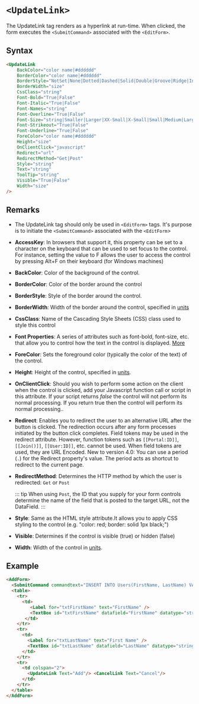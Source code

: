 # `<UpdateLink>`

The UpdateLink tag renders as a hyperlink at run-time. When clicked, the form executes the `<SubmitCommand>` associated with the `<EditForm>`.

## Syntax
```html
<UpdateLink
    BackColor="color name|#dddddd"
    BorderColor="color name|#dddddd"
    BorderStyle="NotSet|None|Dotted|Dashed|Solid|Double|Groove|Ridge|Inset|Outset"
    BorderWidth="size"
    CssClass="string"
    Font-Bold="True|False"
    Font-Italic="True|False"
    Font-Names="string"
    Font-Overline="True|False"
    Font-Size="string|Smaller|Larger|XX-Small|X-Small|Small|Medium|Large|X-Large|XX-Large"
    Font-Strikeout="True|False"
    Font-Underline="True|False"
    ForeColor="color name|#dddddd"
    Height="size"
    OnClientClick="javascript"
    Redirect="url"
    RedirectMethod="Get|Post"
    Style="string"
    Text="string"
    ToolTip="string"
    Visible="True|False"
    Width="size"
/>
```

## Remarks

*   The UpdateLink tag should only be used in `<EditForm>` tags. It's purpose is to initiate the `<SubmitCommand>` associated with the `<EditForm`>  

*   **AccessKey**: In browsers that support it, this property can be set to a character on the keyboard that can be used to set focus to the control. For instance, setting the value to F allows the user to access the control by pressing Alt+F on their keyboard (for Windows machines)  

*   **BackColor**: Color of the background of the control.  

*   **BorderColor**: Color of the border around the control  

*   **BorderStyle**: Style of the border around the control.  

*   **BorderWidth**: Width of the border around the control, specified in [units](../unit-types.md)

*   **CssClass**: Name of the Cascading Style Sheets (CSS) class used to style this control  

*   **Font Properties**: A series of attributes such as font-bold, font-size, etc. that allow you to control how the text in the control is displayed. [More](../font-properties.md)

*   **ForeColor**: Sets the foreground color (typically the color of the text) of the control.  

*   **Height**: Height of the control, specified in [units](../unit-types.md).  

*   **OnClientClick**: Should you wish to perform some action on the client when the control is clicked, add your Javascript function call or script in this attribute. If your script returns _false_ the control will not perform its normal processing. If you return true then the control will perform its normal processing..  

*   **Redirect**: Enables you to redirect the user to an alternative URL after the button is clicked. The redirection occurs after any form processes initiated by the button click completes. Field tokens may be used in the redirect attribute. However, function tokens such as `[[Portal:ID]]`, `[[Join()]]`, `[[User:ID]]`, etc. cannot be used. When field tokens are used, they are URL Encoded. New to version 4.0: You can use a period (`.`) for the Redirect property's value. The period acts as shortcut to redirect to the current page.  

*   **RedirectMethod**: Determines the HTTP method by which the user is redirected: `Get` or `Post`  
    
    ::: tip
    When using `Post`, the ID that you supply for your form controls determine the name of the field that is posted to the target URL, not the DataField.
    :::

*   **Style**: Same as the HTML style attribute.It allows you to apply CSS styling to the control (e.g. "color: red; border: solid 1px black;")  

*   **Visible**: Determines if the control is visible (true) or hidden (false)  

*   **Width**: Width of the control in [units](../unit-types.md).  



## Example
```html {18}
<AddForm>
  <SubmitCommand commandtext="INSERT INTO Users(FirstName, LastName) VALUES(@FirstName, @LastName)" />
  <table>
    <tr>
      <td>
         <Label for="txtFirstName" text="FirstName" /> 
         <TextBox id="txtFirstName" datafield="FirstName" datatype="string" />
       </td>
    </tr>
    <tr>
      <td>
        <Label for="txtLastName" text="First Name" />
        <TextBox id="txtLastName" datafield="LastName" datatype="string" />
      </td>
    </tr>
    <tr>
      <td colspan="2">
        <UpdateLink Text="Add"/> <CancelLink Text="Cancel"/>
      </td>
    </tr>
  </table>
</AddForm>
```
